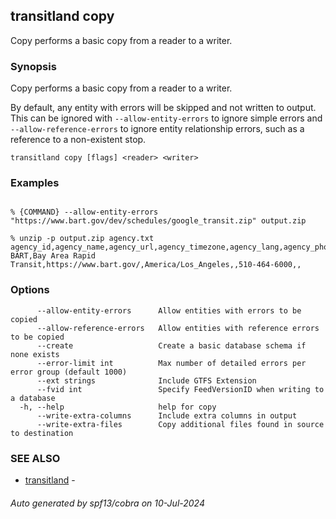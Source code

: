 ## transitland copy

Copy performs a basic copy from a reader to a writer.

### Synopsis

Copy performs a basic copy from a reader to a writer.

By default, any entity with errors will be skipped and not written to output. This can be ignored with `--allow-entity-errors` to ignore simple errors and `--allow-reference-errors` to ignore entity relationship errors, such as a reference to a non-existent stop.

```
transitland copy [flags] <reader> <writer>
```

### Examples

```

% {COMMAND} --allow-entity-errors "https://www.bart.gov/dev/schedules/google_transit.zip" output.zip

% unzip -p output.zip agency.txt
agency_id,agency_name,agency_url,agency_timezone,agency_lang,agency_phone,agency_fare_url,agency_email
BART,Bay Area Rapid Transit,https://www.bart.gov/,America/Los_Angeles,,510-464-6000,,

```

### Options

```
      --allow-entity-errors      Allow entities with errors to be copied
      --allow-reference-errors   Allow entities with reference errors to be copied
      --create                   Create a basic database schema if none exists
      --error-limit int          Max number of detailed errors per error group (default 1000)
      --ext strings              Include GTFS Extension
      --fvid int                 Specify FeedVersionID when writing to a database
  -h, --help                     help for copy
      --write-extra-columns      Include extra columns in output
      --write-extra-files        Copy additional files found in source to destination
```

### SEE ALSO

* [transitland](transitland.md)	 - 

###### Auto generated by spf13/cobra on 10-Jul-2024
